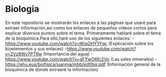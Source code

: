 # Biologia
En este repositorio se mostrarán los enlaces a las páginas que usaré para extraer información,así como los enlaces de pequeños vídeos cortos para explicar diversos puntos sobre el tema.
Primeramente hablaré sobre el tema de la bioquímica.Para ello,haré uso de los siguientes enlaces:
-https://www.youtube.com/watch?v=tKlsOHYYFqc (Explicación sobre los bioelementos y sus enlaces)
-https://www.youtube.com/watch?v=2Vz8Wv7PTKw (Importancia del agua)
-https://www.youtube.com/watch?v=gFYwO6fc2Vo (Las sales minerales)
-https://ehu.eus/biofisica/juanma/mbb/pdf/bq.pdf (Información general de la bioquímica de donde extraeré la información)



